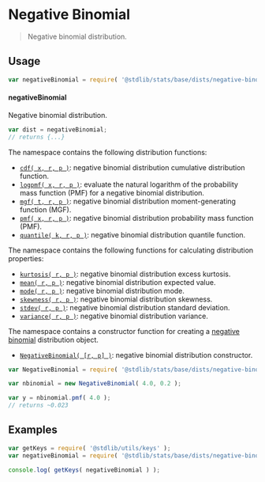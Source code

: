 <!--

@license Apache-2.0

Copyright (c) 2018 The Stdlib Authors.

Licensed under the Apache License, Version 2.0 (the "License");
you may not use this file except in compliance with the License.
You may obtain a copy of the License at

   http://www.apache.org/licenses/LICENSE-2.0

Unless required by applicable law or agreed to in writing, software
distributed under the License is distributed on an "AS IS" BASIS,
WITHOUT WARRANTIES OR CONDITIONS OF ANY KIND, either express or implied.
See the License for the specific language governing permissions and
limitations under the License.

-->

# Negative Binomial

> Negative binomial distribution.

<section class="usage">

## Usage

```javascript
var negativeBinomial = require( '@stdlib/stats/base/dists/negative-binomial' );
```

#### negativeBinomial

Negative binomial distribution.

```javascript
var dist = negativeBinomial;
// returns {...}
```

The namespace contains the following distribution functions:

<!-- <toc pattern="*+(cdf|pmf|mgf|quantile)*"> -->

<div class="namespace-toc">

-   <span class="signature">[`cdf( x, r, p )`][@stdlib/stats/base/dists/negative-binomial/cdf]</span><span class="delimiter">: </span><span class="description">negative binomial distribution cumulative distribution function.</span>
-   <span class="signature">[`logpmf( x, r, p )`][@stdlib/stats/base/dists/negative-binomial/logpmf]</span><span class="delimiter">: </span><span class="description">evaluate the natural logarithm of the probability mass function (PMF) for a negative binomial distribution.</span>
-   <span class="signature">[`mgf( t, r, p )`][@stdlib/stats/base/dists/negative-binomial/mgf]</span><span class="delimiter">: </span><span class="description">negative binomial distribution moment-generating function (MGF).</span>
-   <span class="signature">[`pmf( x, r, p )`][@stdlib/stats/base/dists/negative-binomial/pmf]</span><span class="delimiter">: </span><span class="description">negative binomial distribution probability mass function (PMF).</span>
-   <span class="signature">[`quantile( k, r, p )`][@stdlib/stats/base/dists/negative-binomial/quantile]</span><span class="delimiter">: </span><span class="description">negative binomial distribution quantile function.</span>

</div>

<!-- </toc> -->

The namespace contains the following functions for calculating distribution properties:

<!-- <toc pattern="*+(entropy|kurtosis|mean|median|mode|skewness|stdev|variance)*"> -->

<div class="namespace-toc">

-   <span class="signature">[`kurtosis( r, p )`][@stdlib/stats/base/dists/negative-binomial/kurtosis]</span><span class="delimiter">: </span><span class="description">negative binomial distribution excess kurtosis.</span>
-   <span class="signature">[`mean( r, p )`][@stdlib/stats/base/dists/negative-binomial/mean]</span><span class="delimiter">: </span><span class="description">negative binomial distribution expected value.</span>
-   <span class="signature">[`mode( r, p )`][@stdlib/stats/base/dists/negative-binomial/mode]</span><span class="delimiter">: </span><span class="description">negative binomial distribution mode.</span>
-   <span class="signature">[`skewness( r, p )`][@stdlib/stats/base/dists/negative-binomial/skewness]</span><span class="delimiter">: </span><span class="description">negative binomial distribution skewness.</span>
-   <span class="signature">[`stdev( r, p )`][@stdlib/stats/base/dists/negative-binomial/stdev]</span><span class="delimiter">: </span><span class="description">negative binomial distribution standard deviation.</span>
-   <span class="signature">[`variance( r, p )`][@stdlib/stats/base/dists/negative-binomial/variance]</span><span class="delimiter">: </span><span class="description">negative binomial distribution variance.</span>

</div>

<!-- </toc> -->

The namespace contains a constructor function for creating a [negative binomial][negative-binomial-distribution] distribution object.

<!-- <toc pattern="*ctor*"> -->

<div class="namespace-toc">

-   <span class="signature">[`NegativeBinomial( [r, p] )`][@stdlib/stats/base/dists/negative-binomial/ctor]</span><span class="delimiter">: </span><span class="description">negative binomial distribution constructor.</span>

</div>

<!-- </toc> -->

```javascript
var NegativeBinomial = require( '@stdlib/stats/base/dists/negative-binomial' ).NegativeBinomial;

var nbinomial = new NegativeBinomial( 4.0, 0.2 );

var y = nbinomial.pmf( 4.0 );
// returns ~0.023
```

</section>

<!-- /.usage -->

<section class="examples">

## Examples

<!-- TODO: better examples -->

<!-- eslint no-undef: "error" -->

```javascript
var getKeys = require( '@stdlib/utils/keys' );
var negativeBinomial = require( '@stdlib/stats/base/dists/negative-binomial' );

console.log( getKeys( negativeBinomial ) );
```

</section>

<!-- /.examples -->

<section class="links">

[negative-binomial-distribution]: https://en.wikipedia.org/wiki/Negative_binomial_distribution

<!-- <toc-links> -->

[@stdlib/stats/base/dists/negative-binomial/ctor]: https://github.com/stdlib-js/stdlib/tree/develop/lib/node_modules/%40stdlib/stats/base/dists/negative-binomial/ctor

[@stdlib/stats/base/dists/negative-binomial/kurtosis]: https://github.com/stdlib-js/stdlib/tree/develop/lib/node_modules/%40stdlib/stats/base/dists/negative-binomial/kurtosis

[@stdlib/stats/base/dists/negative-binomial/mean]: https://github.com/stdlib-js/stdlib/tree/develop/lib/node_modules/%40stdlib/stats/base/dists/negative-binomial/mean

[@stdlib/stats/base/dists/negative-binomial/mode]: https://github.com/stdlib-js/stdlib/tree/develop/lib/node_modules/%40stdlib/stats/base/dists/negative-binomial/mode

[@stdlib/stats/base/dists/negative-binomial/skewness]: https://github.com/stdlib-js/stdlib/tree/develop/lib/node_modules/%40stdlib/stats/base/dists/negative-binomial/skewness

[@stdlib/stats/base/dists/negative-binomial/stdev]: https://github.com/stdlib-js/stdlib/tree/develop/lib/node_modules/%40stdlib/stats/base/dists/negative-binomial/stdev

[@stdlib/stats/base/dists/negative-binomial/variance]: https://github.com/stdlib-js/stdlib/tree/develop/lib/node_modules/%40stdlib/stats/base/dists/negative-binomial/variance

[@stdlib/stats/base/dists/negative-binomial/cdf]: https://github.com/stdlib-js/stdlib/tree/develop/lib/node_modules/%40stdlib/stats/base/dists/negative-binomial/cdf

[@stdlib/stats/base/dists/negative-binomial/logpmf]: https://github.com/stdlib-js/stdlib/tree/develop/lib/node_modules/%40stdlib/stats/base/dists/negative-binomial/logpmf

[@stdlib/stats/base/dists/negative-binomial/mgf]: https://github.com/stdlib-js/stdlib/tree/develop/lib/node_modules/%40stdlib/stats/base/dists/negative-binomial/mgf

[@stdlib/stats/base/dists/negative-binomial/pmf]: https://github.com/stdlib-js/stdlib/tree/develop/lib/node_modules/%40stdlib/stats/base/dists/negative-binomial/pmf

[@stdlib/stats/base/dists/negative-binomial/quantile]: https://github.com/stdlib-js/stdlib/tree/develop/lib/node_modules/%40stdlib/stats/base/dists/negative-binomial/quantile

<!-- </toc-links> -->

</section>

<!-- /.links -->
